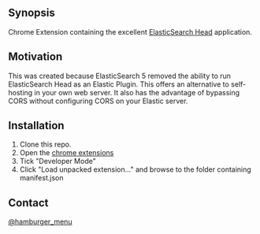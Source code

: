 ## Synopsis

Chrome Extension containing the excellent [ElasticSearch Head](https://github.com/mobz/elasticsearch-head) application.

## Motivation

This was created because ElasticSearch 5 removed the ability to run ElasticSearch Head as an Elastic Plugin.  This offers an alternative to self-hosting in your own web server.  It also has the advantage of bypassing CORS without configuring CORS on your Elastic server.

## Installation

1. Clone this repo.
2. Open the [chrome extensions](chrome://extensions/) 
3. Tick "Developer Mode"
4. Click "Load unpacked extension..." and browse to the folder containing manifest.json

## Contact
[@hamburger_menu](https://twitter.com/hamburger_menu)